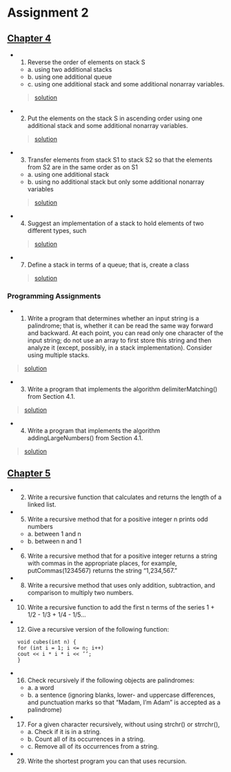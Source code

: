 # Assignment 2


## [Chapter 4](https://github.com/nkteaching/assignment-2-vonderchild/tree/master/chapter4)

- 1. Reverse the order of elements on stack S
    - a. using two additional stacks
    - b. using one additional queue
    - c. using one additional stack and some additional nonarray variables.     
    >[solution](https://github.com/nkteaching/assignment-2-vonderchild/blob/master/chapter4/question1.cpp)
    
- 2. Put the elements on the stack S in ascending order using one additional stack and
some additional nonarray variables.
    >[solution](https://github.com/nkteaching/assignment-2-vonderchild/blob/master/chapter4/question2.cpp)
    
- 3. Transfer elements from stack S1 to stack S2 so that the elements from S2 are in the
same order as on S1
    - a. using one additional stack
    - b. using no additional stack but only some additional nonarray variables
    >[solution](https://github.com/nkteaching/assignment-2-vonderchild/blob/master/chapter4/question3.cpp)

- 4. Suggest an implementation of a stack to hold elements of two different types, such
    >[solution](https://github.com/nkteaching/assignment-2-vonderchild/blob/master/chapter4/question4.cpp)

- 7. Define a stack in terms of a queue; that is, create a class
    >[solution](https://github.com/nkteaching/assignment-2-vonderchild/blob/master/chapter4/question7.cpp)

### Programming Assignments

- 1. Write a program that determines whether an input string is a palindrome; that is,
whether it can be read the same way forward and backward. At each point, you can
read only one character of the input string; do not use an array to first store this
string and then analyze it (except, possibly, in a stack implementation). Consider
using multiple stacks.
>[solution](https://github.com/nkteaching/assignment-2-vonderchild/blob/master/chapter4/programming-assignments/question1.cpp)

- 3. Write a program that implements the algorithm delimiterMatching() from
Section 4.1.
>[solution](https://github.com/nkteaching/assignment-2-vonderchild/blob/master/chapter4/programming-assignments/question3.cpp)

- 4. Write a program that implements the algorithm addingLargeNumbers() from
Section 4.1.
>[solution](https://github.com/nkteaching/assignment-2-vonderchild/blob/master/chapter4/programming-assignments/question4.cpp)

## [Chapter 5](https://github.com/nkteaching/assignment-2-vonderchild/tree/master/chapter5)

- 2. Write a recursive function that calculates and returns the length of a linked list.

- 5. Write a recursive method that for a positive integer n prints odd numbers
    - a. between 1 and n
    - b. between n and 1

- 6. Write a recursive method that for a positive integer returns a string with commas
in the appropriate places, for example, putCommas(1234567) returns the string
“1,234,567.”

- 8. Write a recursive method that uses only addition, subtraction, and comparison to
multiply two numbers.

- 10. Write a recursive function to add the first n terms of the series 
1 + 1/2 - 1/3 + 1/4 - 1/5...

- 12. Give a recursive version of the following function:
    ```
    void cubes(int n) {
    for (int i = 1; i <= n; i++)
    cout << i * i * i << ’’;
    }
    ```
 
- 16. Check recursively if the following objects are palindromes:
    - a. a word
    - b. a sentence (ignoring blanks, lower- and uppercase differences, and punctuation
marks so that “Madam, I’m Adam” is accepted as a palindrome)

- 17. For a given character recursively, without using strchr() or strrchr(),
    - a. Check if it is in a string.
    - b. Count all of its occurrences in a string.
    - c. Remove all of its occurrences from a string.

- 29. Write the shortest program you can that uses recursion.
